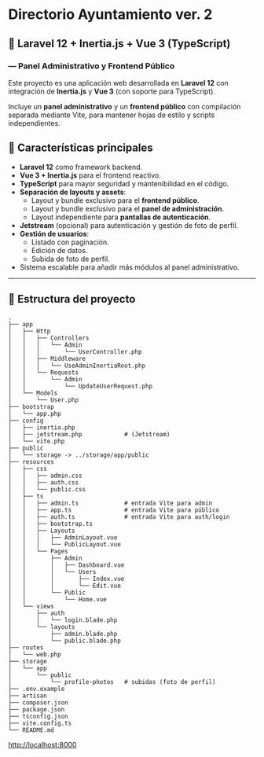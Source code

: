 # Directorio Ayuntamiento ver. 2
## 📌 Laravel 12 + Inertia.js + Vue 3 (TypeScript)
### — Panel Administrativo y Frontend Público

Este proyecto es una aplicación web desarrollada en **Laravel 12** con integración de **Inertia.js** y **Vue 3** (con soporte para TypeScript). 

Incluye un **panel administrativo** y un **frontend público** con compilación separada mediante Vite, para mantener hojas de estilo y scripts independientes.

## 🚀 Características principales

- **Laravel 12** como framework backend.
- **Vue 3 + Inertia.js** para el frontend reactivo.
- **TypeScript** para mayor seguridad y mantenibilidad en el código.
- **Separación de layouts y assets**:
  - Layout y bundle exclusivo para el **frontend público**.
  - Layout y bundle exclusivo para el **panel de administración**.
  - Layout independiente para **pantallas de autenticación**.
- **Jetstream** (opcional) para autenticación y gestión de foto de perfil.
- **Gestión de usuarios**:
  - Listado con paginación.
  - Edición de datos.
  - Subida de foto de perfil.
- Sistema escalable para añadir más módulos al panel administrativo.

---

## 📂 Estructura del proyecto

```
.
├── app
│   ├── Http
│   │   ├── Controllers
│   │   │   └── Admin
│   │   │       └── UserController.php
│   │   ├── Middleware
│   │   │   └── UseAdminInertiaRoot.php
│   │   └── Requests
│   │       └── Admin
│   │           └── UpdateUserRequest.php
│   └── Models
│       └── User.php
├── bootstrap
│   └── app.php
├── config
│   ├── inertia.php
│   ├── jetstream.php            # (Jetstream)
│   └── vite.php
├── public
│   └── storage -> ../storage/app/public
├── resources
│   ├── css
│   │   ├── admin.css
│   │   ├── auth.css
│   │   └── public.css
│   ├── ts
│   │   ├── admin.ts             # entrada Vite para admin
│   │   ├── app.ts               # entrada Vite para público
│   │   ├── auth.ts              # entrada Vite para auth/login
│   │   ├── bootstrap.ts
│   │   ├── Layouts
│   │   │   ├── AdminLayout.vue
│   │   │   └── PublicLayout.vue
│   │   └── Pages
│   │       ├── Admin
│   │       │   ├── Dashboard.vue
│   │       │   └── Users
│   │       │       ├── Index.vue
│   │       │       └── Edit.vue
│   │       └── Public
│   │           └── Home.vue
│   └── views
│       ├── auth
│       │   └── login.blade.php
│       └── layouts
│           ├── admin.blade.php
│           └── public.blade.php
├── routes
│   └── web.php
├── storage
│   └── app
│       └── public
│           └── profile-photos   # subidas (foto de perfil)
├── .env.example
├── artisan
├── composer.json
├── package.json
├── tsconfig.json
├── vite.config.ts
└── README.md
```

[http://localhost:8000](http://localhost:8000)
